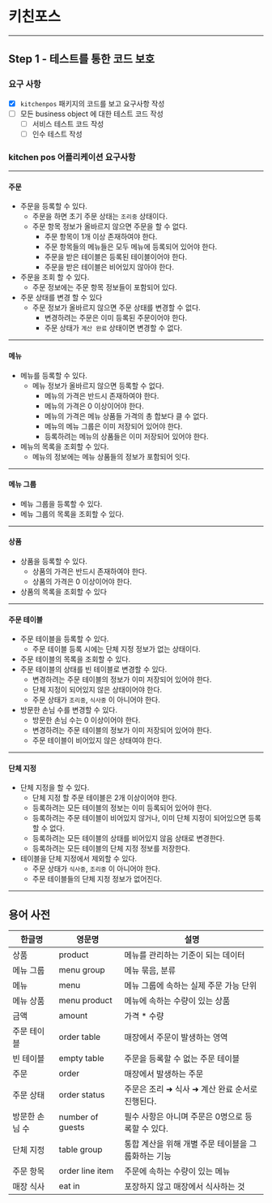 # 키친포스

--- 

## Step 1 - 테스트를 통한 코드 보호
### 요구 사항
- [x] `kitchenpos` 패키지의 코드를 보고 요구사항 작성
- [ ] 모든 business object 에 대한 테스트 코드 작성
  - [ ] 서비스 테스트 코드 작성
  - [ ] 인수 테스트 작성

### kitchen pos 어플리케이션 요구사항

---

#### 주문
- 주문을 등록할 수 있다.
  - 주문을 하면 초기 주문 상태는 `조리중` 상태이다.
  - 주문 항목 정보가 올바르지 않으면 주문을 할 수 없다.
    - 주문 항목이 1개 이상 존재하여야 한다.
    - 주문 항목들의 메뉴들은 모두 메뉴에 등록되어 있어야 한다.
    - 주문을 받은 테이블은 등록된 테이블이어야 한다.
    - 주문을 받은 테이블은 비어있지 않아야 한다.
- 주문을 조회 할 수 있다.
  - 주문 정보에는 주문 항목 정보들이 포함되어 있다.
- 주문 상태를 변경 할 수 있다
  - 주문 정보가 올바르지 않으면 주문 상태를 변경할 수 없다.
    - 변경하려는 주문은 이미 등록된 주문이어야 한다.
    - 주문 상태가 `계산 완료` 상태이면 변경할 수 없다.

---

#### 메뉴
- 메뉴를 등록할 수 있다.
  - 메뉴 정보가 올바르지 않으면 등록할 수 없다.
    - 메뉴의 가격은 반드시 존재하여야 한다.
    - 메뉴의 가격은 0 이상이어야 한다.
    - 메뉴의 가격은 메뉴 상품들 가격의 총 합보다 클 수 없다.
    - 메뉴의 메뉴 그룹은 이미 저장되어 있어야 한다.
    - 등록하려는 메뉴의 상품들은 이미 저장되어 있어야 한다. 
- 메뉴의 목록을 조회할 수 있다.
  - 메뉴의 정보에는 메뉴 상품들의 정보가 포함되어 잇다.

--- 

#### 메뉴 그룹
- 메뉴 그룹을 등록할 수 있다.
- 메뉴 그룹의 목록을 조회할 수 있다.

---

#### 상품
- 상품을 등록할 수 있다.
  - 상품의 가격은 반드시 존재하여야 한다.
  - 상품의 가격은 0 이상이어야 한다.
- 상품의 목록을 조회할 수 있다

---

#### 주문 테이블
- 주문 테이블을 등록할 수 있다.
  - 주문 테이블 등록 시에는 단체 지정 정보가 없는 상태이다.
- 주문 테이블의 목록을 조회할 수 있다.
- 주문 테이블의 상태를 빈 테이블로 변경할 수 있다.
  - 변경하려는 주문 테이블의 정보가 이미 저장되어 있어야 한다.
  - 단체 지정이 되어있지 않은 상태이어야 한다.
  - 주문 상태가 `조리중`, `식사중` 이 아니어야 한다.
- 방문한 손님 수를 변경할 수 있다.
  - 방문한 손님 수는 0 이상이어야 한다.
  - 변경하려는 주문 테이블의 정보가 이미 저장되어 있어야 한다.
  - 주문 테이블이 비어있지 않은 상태여야 한다.

---

#### 단체 지정
- 단체 지정을 할 수 있다.
  - 단체 지정 할 주문 테이블은 2개 이상이어야 한다.
  - 등록하려는 모든 테이블의 정보는 이미 등록되어 있어야 한다.
  - 등록하려는 주문 테이블이 비어있지 않거나, 이미 단체 지정이 되어있으면 등록할 수 없다.
  - 등록하려는 모든 테이블의 상태를 비어있지 않음 상태로 변경한다.
  - 등록하려는 모든 테이블의 단체 지정 정보를 저장한다.
- 테이블을 단체 지정에서 제외할 수 있다.
  - 주문 상태가 `식사중`, `조리중` 이 아니어야 한다.
  - 주문 테이블들의 단체 지정 정보가 없어진다.

--- 

## 용어 사전

| 한글명 | 영문명 | 설명 |
| --- | --- | --- |
| 상품 | product | 메뉴를 관리하는 기준이 되는 데이터 |
| 메뉴 그룹 | menu group | 메뉴 묶음, 분류 |
| 메뉴 | menu | 메뉴 그룹에 속하는 실제 주문 가능 단위 |
| 메뉴 상품 | menu product | 메뉴에 속하는 수량이 있는 상품 |
| 금액 | amount | 가격 * 수량 |
| 주문 테이블 | order table | 매장에서 주문이 발생하는 영역 |
| 빈 테이블 | empty table | 주문을 등록할 수 없는 주문 테이블 |
| 주문 | order | 매장에서 발생하는 주문 |
| 주문 상태 | order status | 주문은 조리 ➜ 식사 ➜ 계산 완료 순서로 진행된다. |
| 방문한 손님 수 | number of guests | 필수 사항은 아니며 주문은 0명으로 등록할 수 있다. |
| 단체 지정 | table group | 통합 계산을 위해 개별 주문 테이블을 그룹화하는 기능 |
| 주문 항목 | order line item | 주문에 속하는 수량이 있는 메뉴 |
| 매장 식사 | eat in | 포장하지 않고 매장에서 식사하는 것 |
